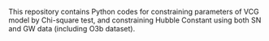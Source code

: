 This repository contains Python codes for constraining parameters of VCG model by Chi-square test, and constraining Hubble Constant using both SN and GW data (including O3b dataset).

